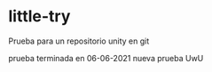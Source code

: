 # little-try
Prueba para un repositorio unity en git

prueba terminada en 06-06-2021
nueva prueba UwU